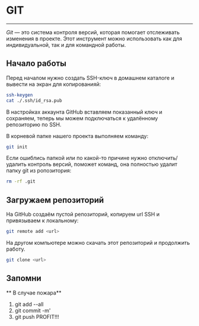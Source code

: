 # GIT
---
*Git* — это система контроля версий, которая помогает отслеживать изменения в проекте. Этот инструмент можно использовать как для индивидуальной, так и для командной работы.

## Начало работы
Перед началом нужно создать SSH-ключ в домашнем каталоге и вывести на экран для копированияй:
```bash
ssh-keygen
cat ./.ssh/id_rsa.pub
```
  
В настройках аккаунта GitHub вставляем показанный ключ и сохраняем, теперь мы можем подключаться к удалённому репозиторию по SSH.


В корневой папке нашего проекта выполняем команду:
```bash
git init
```
  
Если ошиблись папкой или по какой-то причине нужно отключить/удалить контроль версий, поможет команд, она полностью удалит папку git из ропозитория:
```bash
rm -rf .git
```

## Загружаем репозиторий
На GitHub создаём пустой репозиторий, копируем url SSH и привязываем к локальному:
```bash
git remote add <url>
```


На другом компьютере можно скачать этот репозиторий и продолжить работу.
``` bash
git clone <url>
```

## Запомни
** В случае пожара**
1. git add --all
2. git commit -m'<messange>
3. git push
PROFIT!!!
